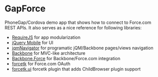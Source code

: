 GapForce
========

PhoneGap/Cordova demo app that shows how to connect to Force.com REST APIs. It also serves as a nice reference for following libraries:
- [RequireJS](http://requirejs.org/) for app modularization
- [jQuery Mobile](http://jquerymobile.com/) for UI
- [jqmNavigator](https://github.com/pwalczyszyn/jqmNavigator) for programatic jQM/Backbone pages/views navigation
- [Backbone](http://backbonejs.org/) for MVC-like architecture
- [Backbone.Force](https://github.com/pwalczyszyn/Backbone.Force) for Backbone/Force.com integration
- [forcetk](https://github.com/developerforce/Force.com-JavaScript-REST-Toolkit) for Force.com OAuth 
- [forcetk.ui](https://github.com/pwalczyszyn/forcetk.ui) forcetk plugin that adds ChildBrowser plugin support
